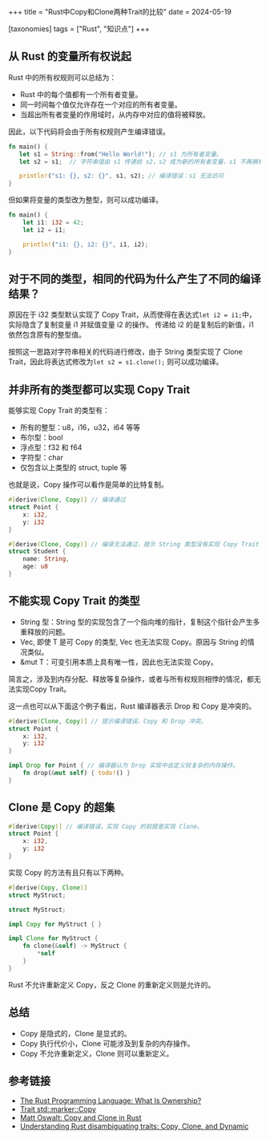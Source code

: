 +++
title = "Rust中Copy和Clone两种Trait的比较"
date = 2024-05-19

[taxonomies]
tags = ["Rust", "知识点"]
+++

## 从 Rust 的变量所有权说起

Rust 中的所有权规则可以总结为：
- Rust 中的每个值都有一个所有者变量。
- 同一时间每个值仅允许存在一个对应的所有者变量。
- 当超出所有者变量的作用域时，从内存中对应的值将被释放。

因此，以下代码将会由于所有权规则产生编译错误。
```rust
fn main() {
   let s1 = String::from("Hello World!"); // s1 为所有者变量。
   let s2 = s1;  // 字符串值由 s1 传递给 s2，s2 成为新的所有者变量，s1 不再拥有该值。

   println!("s1: {}, s2: {}", s1, s2); // 编译错误：s1 无法访问
}
```

但如果将变量的类型改为整型，则可以成功编译。
```rust
fn main() {
    let i1: i32 = 42;
    let i2 = i1; 

    println!("i1: {}, i2: {}", i1, i2); 
}
```

## 对于不同的类型，相同的代码为什么产生了不同的编译结果？

原因在于 i32 类型默认实现了 Copy Trait，从而使得在表达式`let i2 = i1;`中，实际隐含了复制变量 i1 并赋值变量 i2 的操作。
传递给 i2 的是复制后的新值，i1 依然包含原有的整型值。

按照这一思路对字符串相关的代码进行修改，由于 String 类型实现了 Clone Trait，因此将表达式修改为`let s2 = s1.clone();` 则可以成功编译。

## 并非所有的类型都可以实现 Copy Trait
能够实现 Copy Trait 的类型有：
- 所有的整型：u8，i16，u32，i64 等等
- 布尔型：bool
- 浮点型：f32 和 f64
- 字符型：char
- 仅包含以上类型的 struct, tuple 等

也就是说，Copy 操作可以看作是简单的比特复制。

```rust
#[derive(Clone, Copy)] // 编译通过
struct Point {
    x: i32,
    y: i32
}

#[derive(Clone, Copy)] // 编译无法通过，提示 String 类型没有实现 Copy Trait
struct Student {
    name: String,
    age: u8
}
```

## 不能实现 Copy Trait 的类型

- String 型：String 型的实现包含了一个指向堆的指针，复制这个指针会产生多重释放的问题。
- Vec<T>, 即使 T 是可 Copy 的类型, Vec<T> 也无法实现 Copy。原因与 String 的情况类似。
- &mut T：可变引用本质上具有唯一性，因此也无法实现 Copy。

简言之，涉及到内存分配、释放等复杂操作，或者与所有权规则相悖的情况，都无法实现Copy Trait。

这一点也可以从下面这个例子看出，Rust 编译器表示 Drop 和 Copy 是冲突的。

```rust
#[derive(Clone, Copy)] // 提示编译错误，Copy 和 Drop 冲突。
struct Point {
    x: i32,
    y: i32
}

impl Drop for Point { // 编译器认为 Drop 实现中会定义较复杂的内存操作。
    fn drop(&mut self) { todo!() }
}
```

## Clone 是 Copy 的超集
```rust
#[derive(Copy)] // 编译错误，实现 Copy 的前提是实现 Clone。
struct Point {
    x: i32,
    y: i32
}
```

实现 Copy 的方法有且只有以下两种。
```rust
#[derive(Copy, Clone)]
struct MyStruct;
```

```rust
struct MyStruct;

impl Copy for MyStruct { }

impl Clone for MyStruct {
    fn clone(&self) -> MyStruct {
        *self
    }
}
```
Rust 不允许重新定义 Copy，反之 Clone 的重新定义则是允许的。 

## 总结

- Copy 是隐式的，Clone 是显式的。
- Copy 执行代价小，Clone 可能涉及到复杂的内存操作。
- Copy 不允许重新定义，Clone 则可以重新定义。

## 参考链接
- [The Rust Programming Language: What Is Ownership?](https://doc.rust-lang.org/book/ch04-01-what-is-ownership.html#what-is-ownership)
- [Trait std::marker::Copy](https://doc.rust-lang.org/std/marker/trait.Copy.html#)
- [Matt Oswalt: Copy and Clone in Rust](https://oswalt.dev/2023/12/copy-and-clone-in-rust/)
- [Understanding Rust disambiguating traits: Copy, Clone, and Dynamic](https://blog.logrocket.com/disambiguating-rust-traits-copy-clone-dynamic/)


